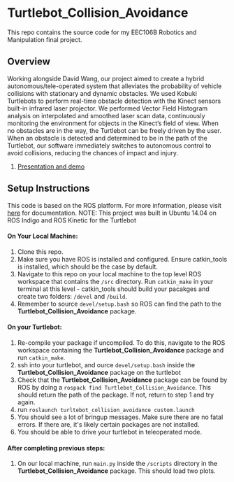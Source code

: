 # Turtlebot_Collision_Avoidance
This repo contains the source code for my EEC106B Robotics and Manipulation final project.

## Overview
Working alongside David Wang, our project aimed to create a hybrid autonomous/tele-operated system that alleviates the probability of vehicle collisions with stationary and dynamic obstacles. We used Kobuki Turtlebots to perform real-time obstacle detection with the Kinect sensors built-in infrared laser projector. We performed Vector Field Histogram analysis on interpolated and smoothed laser scan data, continuously monitoring the environment for objects in the Kinect’s field of view. When no obstacles are in the way, the Turtlebot can be freely driven by the user. When an obstacle is detected and determined to be in the path of the Turtlebot, our software immediately switches to autonomous control to avoid collisions, reducing the chances of impact and injury.
1. [Presentation and demo](https://docs.google.com/presentation/d/15HJ5kUDF1NXPR6jYo17pOHJCR9Qhuvq8K2VfPPu_B6Q/edit#slide=id.g39c297cd23_0_22)


## Setup Instructions
This code is based on the ROS platform. For more information, please visit [here](https://www.ros.org/) for documentation. NOTE: This project was built in Ubuntu 14.04 on ROS Indigo and ROS Kinetic for the Turtlebot

#### On Your Local Machine:
1. Clone this repo.
2. Make sure you have ROS is installed and configured. Ensure catkin_tools is installed, which should be the case by default.
3. Navigate to this repo on your local machine to the top level ROS workspace that contains the `/src` directory. Run `catkin_make` in your terminal at this level - catkin_tools should build your pacakges and create two folders: `/devel` and `/build`.
4. Remember to source `devel/setup.bash` so ROS can find the path to the **Turtlebot_Collision_Avoidance** package.

#### On your Turtlebot:
1. Re-compile your package if uncompiled. To do this, navigate to the ROS workspace containing the **Turtlebot_Collision_Avoidance** package and run `catkin_make`.
2. ssh into your turtlebot, and ource `devel/setup.bash` inside the **Turtlebot_Collision_Avoidance** package on the turtlebot
2. Check that the **Turtlebot_Collision_Avoidance** package can be found by ROS by doing a `rospack find Turtlebot_Collision_Avoidance`. This should return the path of the package. If not, return to step 1 and try again.
3. run `roslaunch turltebot_collision_avoidance custom.launch`
4. You should see a lot of bringup messages. Make sure there are no fatal errors. If there are, it's likely certain packages are not installed.
5. You should be able to drive your turtlebot in teleoperated mode.

#### After completing previous steps:
1. On our local machine, run `main.py` inside the `/scripts` directory in the **Turtlebot_Collision_Avoidance** package. This should load two plots.
